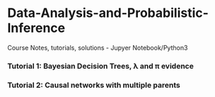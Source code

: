 # Data-Analysis-and-Probabilistic-Inference
Course Notes, tutorials, solutions - Jupyer Notebook/Python3

### Tutorial 1: Bayesian Decision Trees, λ and π evidence
### Tutorial 2: Causal networks with multiple parents
